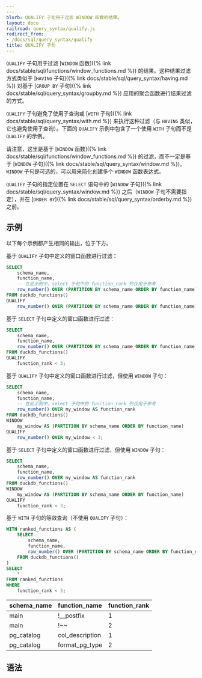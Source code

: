 ```yaml
---
---
blurb: QUALIFY 子句用于过滤 WINDOW 函数的结果。
layout: docu
railroad: query_syntax/qualify.js
redirect_from:
- /docs/sql/query_syntax/qualify
title: QUALIFY 子句
---
```


`QUALIFY` 子句用于过滤 [`WINDOW` 函数]({% link docs/stable/sql/functions/window_functions.md %}) 的结果。这种结果过滤方式类似于 [`HAVING` 子句]({% link docs/stable/sql/query_syntax/having.md %}) 对基于 [`GROUP BY` 子句]({% link docs/stable/sql/query_syntax/groupby.md %}) 应用的聚合函数进行结果过滤的方式。

`QUALIFY` 子句避免了使用子查询或 [`WITH` 子句]({% link docs/stable/sql/query_syntax/with.md %}) 来执行这种过滤（与 `HAVING` 类似，它也避免使用子查询）。下面的 `QUALIFY` 示例中包含了一个使用 `WITH` 子句而不是 `QUALIFY` 的示例。

请注意，这里是基于 [`WINDOW` 函数]({% link docs/stable/sql/functions/window_functions.md %}) 的过滤，而不一定是基于 [`WINDOW` 子句]({% link docs/stable/sql/query_syntax/window.md %})。`WINDOW` 子句是可选的，可以用来简化创建多个 `WINDOW` 函数表达式。

`QUALIFY` 子句的指定位置在 `SELECT` 语句中的 [`WINDOW` 子句]({% link docs/stable/sql/query_syntax/window.md %}) 之后（`WINDOW` 子句不需要指定），并在 [`ORDER BY`]({% link docs/stable/sql/query_syntax/orderby.md %}) 之前。

## 示例

以下每个示例都产生相同的输出，位于下方。

基于 `QUALIFY` 子句中定义的窗口函数进行过滤：

```sql
SELECT
    schema_name,
    function_name,
    -- 在此示例中，select 子句中的 function_rank 列仅用于参考
    row_number() OVER (PARTITION BY schema_name ORDER BY function_name) AS function_rank
FROM duckdb_functions()
QUALIFY
    row_number() OVER (PARTITION BY schema_name ORDER BY function_name) < 3;
```

基于 `SELECT` 子句中定义的窗口函数进行过滤：

```sql
SELECT
    schema_name,
    function_name,
    row_number() OVER (PARTITION BY schema_name ORDER BY function_name) AS function_rank
FROM duckdb_functions()
QUALIFY
    function_rank < 3;
```

基于 `QUALIFY` 子句中定义的窗口函数进行过滤，但使用 `WINDOW` 子句：

```sql
SELECT
    schema_name,
    function_name,
    -- 在此示例中，select 子句中的 function_rank 列仅用于参考
    row_number() OVER my_window AS function_rank
FROM duckdb_functions()
WINDOW
    my_window AS (PARTITION BY schema_name ORDER BY function_name)
QUALIFY
    row_number() OVER my_window < 3;
```

基于 `SELECT` 子句中定义的窗口函数进行过滤，但使用 `WINDOW` 子句：

```sql
SELECT
    schema_name,
    function_name,
    row_number() OVER my_window AS function_rank
FROM duckdb_functions()
WINDOW
    my_window AS (PARTITION BY schema_name ORDER BY function_name)
QUALIFY
    function_rank < 3;
```

基于 `WITH` 子句的等效查询（不使用 `QUALIFY` 子句）：

```sql
WITH ranked_functions AS (
    SELECT
        schema_name,
        function_name,
        row_number() OVER (PARTITION BY schema_name ORDER BY function_name) AS function_rank
    FROM duckdb_functions()
)
SELECT
    *
FROM ranked_functions
WHERE
    function_rank < 3;
```

| schema_name |  function_name  | function_rank |
|:---|:---|:---|
| main        | !__postfix      | 1             |
| main        | !~~             | 2             |
| pg_catalog  | col_description | 1             |
| pg_catalog  | format_pg_type  | 2             |

## 语法

<div id="rrdiagram"></div>